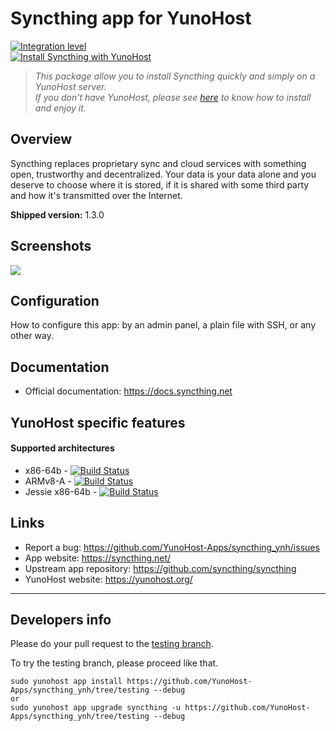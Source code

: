 # Syncthing app for YunoHost

[![Integration level](https://dash.yunohost.org/integration/syncthing.svg)](https://dash.yunohost.org/appci/app/syncthing)  
[![Install Syncthing with YunoHost](https://install-app.yunohost.org/install-with-yunohost.png)](https://install-app.yunohost.org/?app=syncthing)

> *This package allow you to install Syncthing quickly and simply on a YunoHost server.  
If you don't have YunoHost, please see [here](https://yunohost.org/#/install) to know how to install and enjoy it.*

## Overview
Syncthing replaces proprietary sync and cloud services with something open, trustworthy and decentralized. Your data is your data alone and you deserve to choose where it is stored, if it is shared with some third party and how it's transmitted over the Internet.

**Shipped version:** 1.3.0

## Screenshots

![](https://docs.syncthing.net/_images/gs1.png)

## Configuration

How to configure this app: by an admin panel, a plain file with SSH, or any other way.

## Documentation

 * Official documentation: https://docs.syncthing.net

## YunoHost specific features

#### Supported architectures

* x86-64b - [![Build Status](https://ci-apps.yunohost.org/ci/logs/syncthing%20%28Apps%29.svg)](https://ci-apps.yunohost.org/ci/apps/syncthing/)
* ARMv8-A - [![Build Status](https://ci-apps-arm.yunohost.org/ci/logs/syncthing%20%28Apps%29.svg)](https://ci-apps-arm.yunohost.org/ci/apps/syncthing/)
* Jessie x86-64b - [![Build Status](https://ci-stretch.nohost.me/ci/logs/syncthing%20%28Apps%29.svg)](https://ci-stretch.nohost.me/ci/apps/syncthing/)

## Links

 * Report a bug: https://github.com/YunoHost-Apps/syncthing_ynh/issues
 * App website: https://syncthing.net/
 * Upstream app repository: https://github.com/syncthing/syncthing
 * YunoHost website: https://yunohost.org/

---

Developers info
----------------

Please do your pull request to the [testing branch](https://github.com/YunoHost-Apps/syncthing_ynh/tree/testing).

To try the testing branch, please proceed like that.
```
sudo yunohost app install https://github.com/YunoHost-Apps/syncthing_ynh/tree/testing --debug
or
sudo yunohost app upgrade syncthing -u https://github.com/YunoHost-Apps/syncthing_ynh/tree/testing --debug
```
